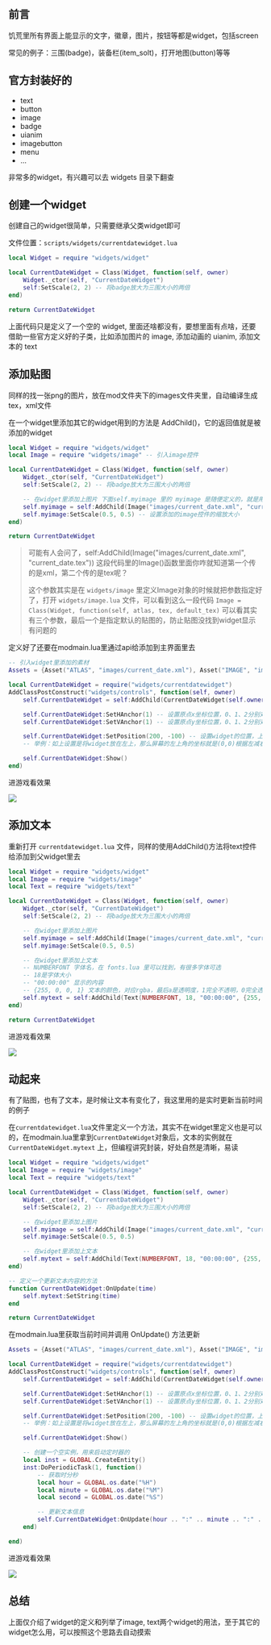 ## 前言

饥荒里所有界面上能显示的文字，徽章，图片，按钮等都是widget，包括screen

常见的例子：三围(badge)，装备栏(item_solt)，打开地图(button)等等

## 官方封装好的

- text
- button
- image
- badge
- uianim
- imagebutton
- menu
- ...

非常多的widget，有兴趣可以去 widgets 目录下翻查

## 创建一个widget

创建自己的widget很简单，只需要继承父类widget即可

文件位置：`scripts/widgets/currentdatewidget.lua`
```lua
local Widget = require "widgets/widget"

local CurrentDateWidget = Class(Widget, function(self, owner)
    Widget._ctor(self, "CurrentDateWidget")
    self:SetScale(2, 2) -- 将badge放大为三围大小的两倍
end)

return CurrentDateWidget
```

上面代码只是定义了一个空的 widget, 里面还啥都没有，要想里面有点啥，还要借助一些官方定义好的子类，比如添加图片的 image, 添加动画的 uianim, 添加文本的 text

## 添加贴图

同样的找一张png的图片，放在mod文件夹下的images文件夹里，自动编译生成 tex，xml文件

在一个widget里添加其它的widget用到的方法是 AddChild()，它的返回值就是被添加的widget

```lua
local Widget = require "widgets/widget"
local Image = require "widgets/image" -- 引入image控件

local CurrentDateWidget = Class(Widget, function(self, owner)
    Widget._ctor(self, "CurrentDateWidget")
    self:SetScale(2, 2) -- 将badge放大为三围大小的两倍

    -- 在widget里添加上图片 下面self.myimage 里的 myimage 是随便定义的，就是用来接收AddChild()添加的图片控件的对象的
    self.myimage = self:AddChild(Image("images/current_date.xml", "current_date.tex"))
    self.myimage:SetScale(0.5, 0.5) -- 设置添加的image控件的缩放大小
end)

return CurrentDateWidget
```

> 可能有人会问了，self:AddChild(Image("images/current_date.xml", "current_date.tex")) 这段代码里的Image()函数里面你咋就知道第一个传的是xml，第二个传的是tex呢？
>
> 这个参数其实是在 `widgets/image` 里定义Image对象的时候就把参数指定好了，打开 `widgets/image.lua` 文件，可以看到这么一段代码 `Image = Class(Widget, function(self, atlas, tex, default_tex)` 可以看其实有三个参数，最后一个是指定默认的贴图的，防止贴图没找到widget显示有问题的

定义好了还要在modmain.lua里通过api给添加到主界面里去

```lua
-- 引入widget里添加的素材
Assets = {Asset("ATLAS", "images/current_date.xml"), Asset("IMAGE", "images/current_date.tex")}

local CurrentDateWidget = require("widgets/currentdatewidget")
AddClassPostConstruct("widgets/controls", function(self, owner)
    self.CurrentDateWidget = self:AddChild(CurrentDateWidget(self.owner)) -- 相似的写法，将CurrentDateWidget又当成子项给添加进widgets/controls里面去

    self.CurrentDateWidget:SetHAnchor(1) -- 设置原点x坐标位置，0、1、2分别对应屏幕中、左、右
    self.CurrentDateWidget:SetVAnchor(1) -- 设置原点y坐标位置，0、1、2分别对应屏幕中、上、下

    self.CurrentDateWidget:SetPosition(200, -100) -- 设置widget的位置，上面通过 SetHAnchor，SetVAnchor两个函数设置了大致位置，这里的坐标原点就是以这两个函数设置的方向为基础计算的，左减右加，上加下减
    -- 举例：如上设置是将widget放在左上，那么屏幕的左上角的坐标就是(0,0)根据左减右加，上加下减，就可以知道，SetPosition(200, -100)是将widget往右移了200单位，往下移了100单位

    self.CurrentDateWidget:Show()
end)
```

进游戏看效果

![](images/20210727095723.png)

## 添加文本

重新打开 `currentdatewidget.lua` 文件，同样的使用AddChild()方法将text控件给添加到父widget里去

```lua
local Widget = require "widgets/widget"
local Image = require "widgets/image"
local Text = require "widgets/text"

local CurrentDateWidget = Class(Widget, function(self, owner)
    Widget._ctor(self, "CurrentDateWidget")
    self:SetScale(2, 2) -- 将badge放大为三围大小的两倍

    -- 在widget里添加上图片
    self.myimage = self:AddChild(Image("images/current_date.xml", "current_date.tex"))
    self.myimage:SetScale(0.5, 0.5)

    -- 在widget里添加上文本
    -- NUMBERFONT 字体名，在 fonts.lua 里可以找到，有很多字体可选
    -- 18是字体大小
    -- "00:00:00" 显示的内容
    -- {255, 0, 0, 1} 文本的颜色，对应rgba，最后a是透明度，1完全不透明，0完全透明，我选的这个值是个红色的
    self.mytext = self:AddChild(Text(NUMBERFONT, 18, "00:00:00", {255, 0, 0, 1}))
end)

return CurrentDateWidget
```

进游戏看效果

![](images/20210727101205.png)

## 动起来

有了贴图，也有了文本，是时候让文本有变化了，我这里用的是实时更新当前时间的例子

在`currentdatewidget.lua`文件里定义一个方法，其实不在widget里定义也是可以的，在modmain.lua里拿到`CurrentDateWidget`对象后，文本的实例就在 `CurrentDateWidget.mytext` 上，但编程讲究封装，好处自然是清晰，易读

```lua
local Widget = require "widgets/widget"
local Image = require "widgets/image"
local Text = require "widgets/text"

local CurrentDateWidget = Class(Widget, function(self, owner)
    Widget._ctor(self, "CurrentDateWidget")
    self:SetScale(2, 2) -- 将badge放大为三围大小的两倍

    -- 在widget里添加上图片
    self.myimage = self:AddChild(Image("images/current_date.xml", "current_date.tex"))
    self.myimage:SetScale(0.5, 0.5)

    -- 在widget里添加上文本
    self.mytext = self:AddChild(Text(NUMBERFONT, 18, "00:00:00", {255, 0, 0, 1}))
end)

-- 定义一个更新文本内容的方法
function CurrentDateWidget:OnUpdate(time)
    self.mytext:SetString(time)
end

return CurrentDateWidget
```

在modmain.lua里获取当前时间并调用 OnUpdate() 方法更新

```lua
Assets = {Asset("ATLAS", "images/current_date.xml"), Asset("IMAGE", "images/current_date.tex")}

local CurrentDateWidget = require("widgets/currentdatewidget")
AddClassPostConstruct("widgets/controls", function(self, owner)
    self.CurrentDateWidget = self:AddChild(CurrentDateWidget(self.owner))

    self.CurrentDateWidget:SetHAnchor(1) -- 设置原点x坐标位置，0、1、2分别对应屏幕中、左、右
    self.CurrentDateWidget:SetVAnchor(1) -- 设置原点y坐标位置，0、1、2分别对应屏幕中、上、下

    self.CurrentDateWidget:SetPosition(200, -100) -- 设置widget的位置，上面通过 SetHAnchor，SetVAnchor两个函数设置了大致位置，这里的坐标原点就是以这两个函数设置的方向为基础计算的，左减右加，上加下减
    -- 举例：如上设置是将widget放在左上，那么屏幕的左上角的坐标就是(0,0)根据左减右加，上加下减，就可以知道，SetPosition(200, -100)是将widget往右移了200单位，往下移了100单位

    self.CurrentDateWidget:Show()

    -- 创建一个空实例，用来启动定时器的
    local inst = GLOBAL.CreateEntity()
    inst:DoPeriodicTask(1, function()
        -- 获取时分秒
        local hour = GLOBAL.os.date("%H")
        local minute = GLOBAL.os.date("%M")
        local second = GLOBAL.os.date("%S")

        -- 更新文本信息
        self.CurrentDateWidget:OnUpdate(hour .. ":" .. minute .. ":" .. second)
    end)

end)
```

进游戏看效果

![](images/20210727101206.gif)

## 总结

上面仅介绍了widget的定义和列举了image, text两个widget的用法，至于其它的widget怎么用，可以按照这个思路去自动摸索

